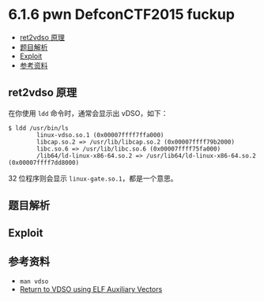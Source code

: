 # 6.1.6 pwn DefconCTF2015 fuckup

- [ret2vdso 原理](#ret2vdso-原理)
- [题目解析](#题目解析)
- [Exploit](#exploit)
- [参考资料](#参考资料)


## ret2vdso 原理

在你使用 `ldd` 命令时，通常会显示出 vDSO，如下：
```
$ ldd /usr/bin/ls
        linux-vdso.so.1 (0x00007ffff7ffa000)
        libcap.so.2 => /usr/lib/libcap.so.2 (0x00007ffff79b2000)
        libc.so.6 => /usr/lib/libc.so.6 (0x00007ffff75fa000)
        /lib64/ld-linux-x86-64.so.2 => /usr/lib64/ld-linux-x86-64.so.2 (0x00007ffff7dd8000)
```
32 位程序则会显示 `linux-gate.so.1`，都是一个意思。


## 题目解析

## Exploit

## 参考资料
- `man vdso`
- [Return to VDSO using ELF Auxiliary Vectors](http://v0ids3curity.blogspot.in/2014/12/return-to-vdso-using-elf-auxiliary.html)
